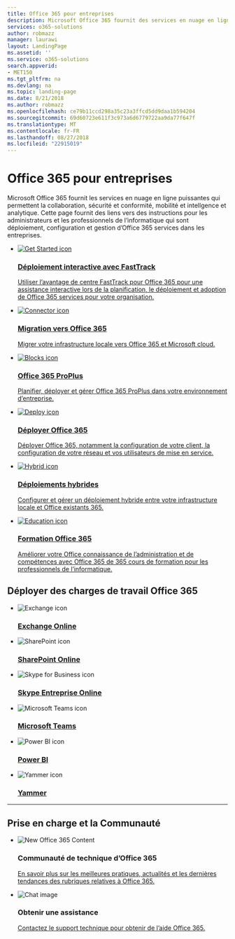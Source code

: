 ```yaml
---
title: Office 365 pour entreprises
description: Microsoft Office 365 fournit des services en nuage en ligne puissantes qui permettent la collaboration, sécurité et conformité, mobilité et intellgence analytique. Cette page fournit des instructions pour les professionnels de l’informatique déploiement, configuration et gestion des services Office 365 dans des entreprises et les administrateurs.
services: o365-solutions
author: robmazz
manager: laurawi
layout: LandingPage
ms.assetid: ''
ms.service: o365-solutions
search.appverid:
- MET150
ms.tgt_pltfrm: na
ms.devlang: na
ms.topic: landing-page
ms.date: 8/21/2018
ms.author: robmazz
ms.openlocfilehash: ce79b11ccd298a35c23a3ffcd5dd9daa1b594204
ms.sourcegitcommit: 69d60723e611f3c973a6d6779722aa9da77f647f
ms.translationtype: MT
ms.contentlocale: fr-FR
ms.lasthandoff: 08/27/2018
ms.locfileid: "22915019"
---
```

<h1>Office 365 pour entreprises</h1>
<p>Microsoft Office&nbsp;365 fournit les services en nuage en ligne puissantes qui permettent la collaboration, sécurité et conformité, mobilité et intellgence et analytique. Cette page fournit des liens vers des instructions pour les administrateurs et les professionnels de l’informatique qui sont déploiement, configuration et gestion d’Office&nbsp;365 services dans les entreprises.</p>
<ul class="cardsF panelContent">
    <li>
        <a href="https://www.microsoft.com/fasttrack/microsoft-365/office-365">
        <div class="cardSize">
            <div class="cardPadding">
                <div class="card">
                    <div class="cardImageOuter">
                        <div class="cardImage">
                            <img src="https://docs.microsoft.com/en-us//office/media/icons/get-started.svg" alt="Get Started icon" />
                        </div>
                    </div>
                    <div class="cardText">
                        <h3>Déploiement interactive avec FastTrack</h3>
                <p>Utiliser l’avantage de centre FastTrack pour Office&nbsp;365 pour une assistance interactive lors de la planification, le déploiement et adoption de Office&nbsp;365 services pour votre organisation.</p>
                    </div>
                </div>
            </div>
        </div>
        </a>
    </li> 
    <li>
        <a href="migrate-data-to-office-365.md">
        <div class="cardSize">
            <div class="cardPadding">
                <div class="card">
                    <div class="cardImageOuter">
                        <div class="cardImage">
                            <img src="https://docs.microsoft.com/en-us/office/media/icons/connector.svg" alt="Connector icon" />
                        </div>
                    </div>
                    <div class="cardText">
                        <h3>Migration vers Office 365</h3>
                <p>Migrer votre infrastructure locale vers Office&nbsp;365 et Microsoft cloud.</p>
                    </div>
                </div>
            </div>
        </div>
        </a>
    </li>
    <li>
        <a href="https://docs.microsoft.com/DeployOffice/deployment-guide-for-office-365-proplus">
        <div class="cardSize">
            <div class="cardPadding">
                <div class="card">
                    <div class="cardImageOuter">
                        <div class="cardImage">
                            <img src="https://docs.microsoft.com/en-us/office/media/icons/blocks.svg" alt="Blocks icon" />
                        </div>
                    </div>
                    <div class="cardText">
                        <h3>Office 365 ProPlus</h3>
                <p>Planifier, déployer et gérer Office&nbsp;365 ProPlus dans votre environnement d’entreprise.</p>
                    </div>
                </div>
            </div>
        </div>
        </a>
    </li>
    <li>
        <a href="setup-overview-for-enterprises.md">
        <div class="cardSize">
            <div class="cardPadding">
                <div class="card">
                    <div class="cardImageOuter">
                        <div class="cardImage">
                            <img src="https://docs.microsoft.com/en-us/office/media/icons/deploy.svg" alt="Deploy icon" />
                        </div>
                    </div>
                    <div class="cardText">
                        <h3>Déployer Office 365</h3>
                <p>Déployer Office&nbsp;365, notamment la configuration de votre client, la configuration de votre réseau et vos utilisateurs de mise en service.</p>
                    </div>
                </div>
            </div>
        </div>
        </a>
    </li>
    <li>
        <a href="hybrid-cloud-overview.md">
        <div class="cardSize">
            <div class="cardPadding">
                <div class="card">
                    <div class="cardImageOuter">
                        <div class="cardImage">
                            <img src="https://docs.microsoft.com/en-us/office/media/icons/hybrid.svg" alt="Hybrid icon" />
                        </div>
                    </div>
                    <div class="cardText">
                        <h3>Déploiements hybrides</h3>
                <p>Configurer et gérer un déploiement hybride entre votre infrastructure locale et Office existants&nbsp;365.</p>
                    </div>
                </div>
            </div>
        </div>
        </a>
    </li>
    <li>
        <a href="https://support.office.com/article/office-365-admin-and-it-pro-courses-68cc9b95-0bdc-491e-a81f-ee70b3ec63c5?wt.mc_id=otc_home">
        <div class="cardSize">
            <div class="cardPadding">
                <div class="card">
                    <div class="cardImageOuter">
                        <div class="cardImage">
                            <img src="https://docs.microsoft.com/en-us/office/media/icons/education-tutorial.svg" alt="Education icon" />
                        </div>
                    </div>
                    <div class="cardText">
                        <h3>Formation Office 365</h3>
                <p>Améliorer votre Office&nbsp;connaissance de l’administration et de compétences avec Office 365 de&nbsp;365 cours de formation pour les professionnels de l’informatique.</p>
                    </div>
                </div>
            </div>
        </div>
        </a>
    </li>
</ul>

<h2>Déployer des charges de travail Office 365</h2>

<ul class="panelContent cardsFTitle">
    <li>
        <div class="cardSize">
            <div class="cardPadding">
                <div class="card">
                    <div class="cardImageOuter">
                        <div class="cardImage">
                            <img src="https://docs.microsoft.com/media/logos/logo_Exchange.svg" alt="Exchange icon" data-linktype="external">
                        </div>
                    </div>
                    <div class="cardText">
                        <h3><a href="https://docs.microsoft.com/Exchange/exchange-online">Exchange Online</a></h3>
                    </div>
                </div>
            </div>
        </div>
    </li>
    <li>
        <div class="cardSize">
            <div class="cardPadding">
                <div class="card">
                    <div class="cardImageOuter">
                        <div class="cardImage">
                            <img src="https://docs.microsoft.com/media/logos/logo_sharepoint.svg" alt="SharePoint icon" data-linktype="external">
                        </div>
                    </div>
                    <div class="cardText">
                        <h3><a href="https://support.office.com/article/sharepoint-online-–-admin-help-79eb0420-8cbd-4bcb-a90b-ddc7d3ab4b3a?ui=en-US&rs=en-US&ad=US">SharePoint Online</a></h3>
                    </div>
                </div>
            </div>
        </div>
    </li>
    <li>
        <div class="cardSize">
            <div class="cardPadding">
                <div class="card">
                    <div class="cardImageOuter">
                        <div class="cardImage">
                            <img src="https://docs.microsoft.com/media/logos/logo_Skype_for_Business.svg" alt="Skype for Business icon" data-linktype="external">
                        </div>
                    </div>
                    <div class="cardText">
                        <h3><a href="https://docs.microsoft.com/SkypeForBusiness/skype-for-business-online">Skype Entreprise Online</a></h3>
                    </div>
                </div>
            </div>
        </div>
    </li>
    <li>
        <div class="cardSize">
            <div class="cardPadding">
                <div class="card">
                    <div class="cardImageOuter">
                        <div class="cardImage">
                            <img src="https://docs.microsoft.com/media/logos/logo_MSTeams.svg" alt="Microsoft Teams icon" data-linktype="external">
                        </div>
                    </div>
                    <div class="cardText">
                        <h3><a href="https://docs.microsoft.com/MicrosoftTeams/Microsoft-Teams">Microsoft Teams</a></h3>
                    </div>
                </div>
            </div>
        </div>
    </li>
    <li>
        <div class="cardSize">
            <div class="cardPadding">
                <div class="card">
                    <div class="cardImageOuter">
                        <div class="cardImage">
                            <img src="https://docs.microsoft.com/media/hubs/powerbi/pbi-powerbi-logo.svg" alt="Power BI icon" data-linktype="external">
                        </div>
                    </div>
                    <div class="cardText">
                        <h3><a href="https://docs.microsoft.com/power-bi/">Power BI</a></h3>
                    </div>
                </div>
            </div>
        </div>
    </li>
    </li>
    <li>
        <div class="cardSize">
            <div class="cardPadding">
                <div class="card">
                    <div class="cardImageOuter">
                        <div class="cardImage">
                            <img src="https://docs.microsoft.com/media/logos/logo-yammer.svg" alt="Yammer icon" data-linktype="external">
                        </div>
                    </div>
                    <div class="cardText">
                        <h3><a href="https://support.office.com/yammer">Yammer</a></h3>
                    </div>
                </div>
            </div>
        </div>
    </li>
</ul>

<hr>
<h2>Prise en charge et la Communauté</h2>

<ul class="panelContent cardsF">
    <li>
        <div class="cardSize">
            <div class="cardPadding">
                <div class="card">
                    <div class="cardImageOuter">
                        <div class="cardImage">
                            <img src="https://docs.microsoft.com/en-us/office/media/icons/users-people.svg" alt="New Office 365 Content" data-linktype="external">
                        </div>
                    </div>
                    <div class="cardText">
                        <h3>Communauté de technique d’Office 365</h3>
                        <p><a href="https://techcommunity.microsoft.com/t5/Office-365/ct-p/Office365">En savoir plus sur les meilleures pratiques, actualités et les dernières tendances des rubriques relatives à Office&nbsp;365.</a></p>
                    </div>
                </div>
            </div>
        </div>
    </li>
    <li>
        <div class="cardSize">
            <div class="cardPadding">
                <div class="card">
                    <div class="cardImageOuter">
                        <div class="cardImage">
                            <img src="https://docs.microsoft.com/en-us/office/media/icons/chat.svg" alt="Chat image" data-linktype="external">
                        </div>
                    </div>
                    <div class="cardText">
                        <h3>Obtenir une assistance</h3>
                        <p><a href="https://support.office.com/article/contact-support-for-business-products-admin-help-32a17ca7-6fa0-4870-8a8d-e25ba4ccfd4b?ui=en-US&rs=en-US&ad=US">Contactez le support technique pour obtenir de l’aide Office&nbsp;365.</a></p>
                    </div>
                </div>
            </div>
        </div>
    </li>
</ul>